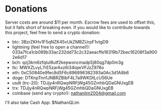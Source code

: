 # Donations

Server costs are around $11 per month. Escrow fees are used to offset this, but it falls short of breaking even. If you would like to contribute towards this project, feel free to send a crypto donation:

- btc: 3BzrZKHv1F5qNZK45vUkZMBZUrpF1vtgD9
- lightning (feel free to open a channel!): 033a7fca1cb089b33ac232dd73c2c32aeacffe16319b72bec16208f3a9002e6d17
- bch: qzj3km6zfqlul8utf2kepwxncmadp5j80qg7dp0m3g
- ltc: MWXZLvyL7rE5zarAxz6i34iqwVFJzZ978o
- eth: 0xC50840e9fec8d5F6c696896362393a0Ac3d1A8b6
- doge: DTKnpTnn1JNBRZBibF4L7a9WKDtLcU56Ue
- usdt (trc-20): TDJjy4nRQwpNRFjWg45GZmhbQDaGNUxgEB
- trx: TDJjy4nRQwpNRFjWg45GZmhbQDaGNUxgEB
- coinbase (send any crypto!): nathanlim2004@gmail.com

I'll also take Cash App: $NathanQLim